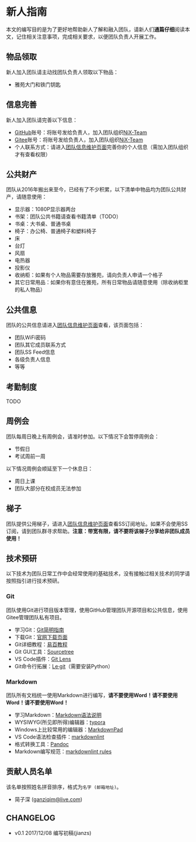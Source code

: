 # 新人指南

本文的编写目的是为了更好地帮助新人了解和融入团队，请新人们**通篇仔细**阅读本文，记住相关注意事项，完成相关要求，以便团队负责人开展工作。

## 物品领取

新人加入团队请主动找团队负责人领取以下物品：

* 雅苑大门和铁门钥匙

## 信息完善

新人加入团队请完善以下信息：

* [GitHub](https://github.com/)账号：将账号发给负责人，加入团队组织[NiX-Team](https://github.com/NiX-Team)
* [Gitee](https://gitee.com/)账号：将账号发给负责人，加入团队组织[NiX-Team](https://gitee.com/organizations/NiX-Team)
* 个人联系方式：请进入[团队信息维护页面](https://github.com/orgs/NiX-Team/projects/1)完善你的个人信息（需加入团队组织才有查看权限）

## 公共财产

团队从2016年搬出来至今，已经有了不少积累，以下清单中物品均为团队公共财产，请随意使用：

* 显示器：1080P显示器两台
* 书架：团队公共书籍请查看书籍清单（TODO）
* 书桌：大书桌、普通书桌
* 椅子：办公椅、普通椅子和塑料椅子
* 床
* 台灯
* 风扇
* 电热器
* 投影仪
* 收纳柜：如果有个人物品需要存放雅苑，请向负责人申请一个格子
* 其它日常用品：如果你有意住在雅苑，所有日常物品请随意使用（除收纳柜里的私人物品）

## 公共信息

团队的公共信息请进入[团队信息维护页面](https://github.com/orgs/NiX-Team/projects/1)查看，该页面包括：

* 团队WiFi密码
* 团队其它成员联系方式
* 团队SS Feed信息
* 各级负责人信息
* 等等

## 考勤制度

TODO

## 周例会

团队每周日晚上有周例会，请准时参加。以下情况下会暂停周例会：

* 节假日
* 考试周前一周

以下情况周例会顺延至下一个休息日：

* 周日上课
* 团队大部分在校成员无法参加

## 梯子

团队提供公用梯子，请进入[团队信息维护页面](https://github.com/orgs/NiX-Team/projects/1)查看SS订阅地址。如果不会使用SS订阅，请到团队群寻求帮助。**注意：带宽有限，请不要将该梯子分享给非团队成员使用！**

## 技术预研

以下技术为团队日常工作中会经常使用的基础技术，没有接触过相关技术的同学请按照指引进行技术预研。

### Git

团队使用Git进行项目版本管理，使用GitHub管理团队开源项目和公共信息，使用Gitee管理团队私有项目。

* 学习Git：[Git简明指南](http://rogerdudler.github.io/git-guide/index.zh.html)
* 下载Git：[官网下载页面](https://git-scm.com/downloads)
* Git详细教程：[易百教程](http://www.yiibai.com/git/)
* Git GUI工具：[Sourcetree](https://www.sourcetreeapp.com/)
* VS Code插件：[Git Lens](https://marketplace.visualstudio.com/items?itemName=eamodio.gitlens)
* Git命令行拓展：[Le·git](http://www.git-legit.org/)（需要安装Python）

### Markdown

团队所有文档统一使用Markdown进行编写，**请不要使用Word！请不要使用Word！请不要使用Word！**

* 学习Markdown：[Markdown语法说明](http://wowubuntu.com/markdown/index.html)
* WYSIWYG(所见即所得)编辑器：[typora](https://www.typora.io/)
* Windows上比较常用的编辑器：[MarkdownPad](http://markdownpad.com/)
* VS Code语法检查插件：[markdownlint](https://marketplace.visualstudio.com/items?itemName=DavidAnson.vscode-markdownlint)
* 格式转换工具：[Pandoc](http://www.pandoc.org/)
* Markdown编写规范：[markdownlint rules](https://github.com/DavidAnson/markdownlint/blob/master/doc/Rules.md)

## 贡献人员名单

该名单按照姓名拼音排序，格式为`名字 (邮箱地址)`。

* 简子深 (<ganziqim@live.com>)

## CHANGELOG

* v0.1 2017/12/08 编写初稿(jianzs)